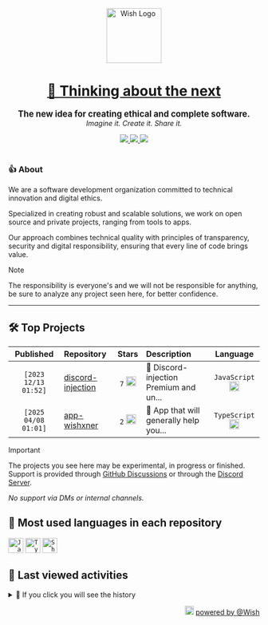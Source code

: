 <div align="center">
  <picture>
    <source srcset="https://cxn.vercel.app/imgs/logo/wish/wish-light.png" media="(prefers-color-scheme: dark)"/>
    <img src="https://cxn.vercel.app/imgs/logo/wish/wish-dark.png" alt="Wish Logo" height="110" loading="lazy" />
  </picture>

  <h1>
    <a href="https://github.com/wishware">
      💉 Thinking about the next
    </a>
  </h1>
</div>

<p align="center">
  <strong style="font-size: 1.2em;">The new idea for creating ethical and complete software.</strong><br/>
  <em>Imagine it. Create it. Share it.</em>
</p>

<div align="center">
  <a aria-label="Discord" href="https://discord.gg/A6Vu7gYE">
    <img src="https://img.shields.io/discord/903684797560397915?color=%23e3aef0&logo=discord&style=flat-square&logoColor=fff&label=Chat">
  </a>
  <a aria-label="Followers" href="https://github.com/orgs/wishware">
    <img src="https://img.shields.io/github/followers/wishware?color=%23e3aef0&logo=github&style=flat-square&logoColor=fff&label=Follow">
  </a>
  <a aria-label="Github Community" href="https://github.com/orgs/wishware/discussions">
    <img src="https://img.shields.io/badge/Community-Discussions-%23e3aef0?logo=github&style=flat-square&logoColor=fff">
  </a>
</div>
<br/>

### 👍 About

We are a software development organization committed to technical innovation and digital ethics.

Specialized in creating robust and scalable solutions, we work on open source and private projects, ranging from tools to apps. 

Our approach combines technical quality with principles of transparency, security and digital responsibility, ensuring that every line of code brings value.

> [!NOTE]  
> 
> The responsibility is everyone's and we will not be responsible for anything, be sure to analyze any project seen here, for better confidence. 

---

## 🛠 Top Projects

<!--repository:start-->
|            Published            | Repository                                                         |                                                                        Stars                                                                        | Description                            |                                                           Language                                                           |
| :-----------------------------: | :----------------------------------------------------------------- | :-------------------------------------------------------------------------------------------------------------------------------------------------: | :------------------------------------- | :--------------------------------------------------------------------------------------------------------------------------: |
| <code>[2023 12/13 01:52]</code> | [discord-injection](https://github.com/wishware/discord-injection) | <code>7</code> <img src="https://github.com/user-attachments/assets/320cf792-938e-491f-b54c-62b7c653ce31" alt="Star icon" height="20" width="20" /> | 💉 Discord-injection Premium and un... | <code>JavaScript</code> <img src="https://skillicons.dev/icons?i=javascript" alt="JavaScript icon" height="20" width="20" /> |
| <code>[2025 04/08 01:01]</code> | [app-wishxner](https://github.com/wishware/app-wishxner)           | <code>2</code> <img src="https://github.com/user-attachments/assets/320cf792-938e-491f-b54c-62b7c653ce31" alt="Star icon" height="20" width="20" /> | 📡 App that will generally help you... | <code>TypeScript</code> <img src="https://skillicons.dev/icons?i=typescript" alt="TypeScript icon" height="20" width="20" /> |
<!-- Last update: 2025-05-26T11:48:12.150Z -->
<!--repository:end-->

> [!IMPORTANT]  
>
> The projects you see here may be experimental, in progress or finished. 
> Support is provided through [GitHub Discussions](https://github.com/orgs/wishware/discussions/categories/general) or through the [Discord Server](https://discord.gg/A6Vu7gYE).
>
> *No support via DMs or internal channels.*  

## 📌 Most used languages in each repository

<!--languages:start-->
<code><img src="https://skillicons.dev/icons?i=javascript" alt="JavaScript icon" height="30" width="30" /></code>
<code><img src="https://skillicons.dev/icons?i=typescript" alt="TypeScript icon" height="30" width="30" /></code>
<code><img src="https://github.com/user-attachments/assets/76a9fd72-22ac-46f0-a3bd-d2a7dc1119f9" alt="Shell icon unknown" height="30" width="30" /></code>
<!-- Last update: 2025-05-26T11:48:12.827Z -->
<!--languages:end-->

## 📌 Last viewed activities

<!--activity:start-->
<details><summary>🎯 If you click you will see the history</summary>

`[2025 05/26 01:32]` ⭐ Starred repository [typicode/lowdb](https://github.com/typicode/lowdb)<br/>
`[2025 05/25 21:11]` 📝 Made `1` commit in [k4itrun/any](https://github.com/k4itrun/any)<br/>
`[2025 05/25 21:06]` ❗️ Closed issue [`#1`](https://github.com/k4itrun/any/issues/1 'Action Required: Fix Renovate Configuration') in [k4itrun/any](https://github.com/k4itrun/any)<br/>
`[2025 05/25 21:06]` 📝 Made `1` commit in [k4itrun/any](https://github.com/k4itrun/any)<br/>
`[2025 05/25 20:41]` 📝 Made `3` commits in [k4itrun/vbs-injector](https://github.com/k4itrun/vbs-injector)<br/>
`[2025 05/25 19:58]` ⭐ Starred repository [k4itrun/rust](https://github.com/k4itrun/rust)<br/>
`[2025 05/25 19:58]` ⭐ Starred repository [k4itrun/k4itrun](https://github.com/k4itrun/k4itrun)<br/>
`[2025 05/25 19:58]` ⭐ Starred repository [k4itrun/vbs-injector](https://github.com/k4itrun/vbs-injector)<br/>
`[2025 05/25 19:58]` ⭐ Starred repository [k4itrun/discord.js-token](https://github.com/k4itrun/discord.js-token)<br/>
`[2025 05/25 19:58]` ⭐ Starred repository [k4itrun/any](https://github.com/k4itrun/any)<br/>
`[2025 05/25 19:58]` ⭐ Starred repository [k4itrun/wick](https://github.com/k4itrun/wick)<br/>
`[2025 05/25 19:58]` ⭐ Starred repository [k4itrun/antilinks-bypasser](https://github.com/k4itrun/antilinks-bypasser)<br/>
`[2025 05/25 19:58]` ⭐ Starred repository [k4itrun/next-portfolio](https://github.com/k4itrun/next-portfolio)<br/>
`[2025 05/25 19:58]` ⭐ Starred repository [k4itrun/.github](https://github.com/k4itrun/.github)<br/>
`[2025 05/25 19:58]` ⭐ Starred repository [k4itrun/assets](https://github.com/k4itrun/assets)

</details>
<!-- Last update: 2025-05-26T11:48:12.427Z -->
<!--activity:end-->

<p align="right">
  <picture>
    <source srcset="https://cxn.vercel.app/imgs/logo/wish/wish-light.png" media="(prefers-color-scheme: dark)"/>
    <img src="https://cxn.vercel.app/imgs/logo/wish/wish-dark.png" alt="Wish Logo" width="18" loading="lazy"/>
  </picture>
  <a href="https://github.com/wishware">powered by @Wish</a>
</p>